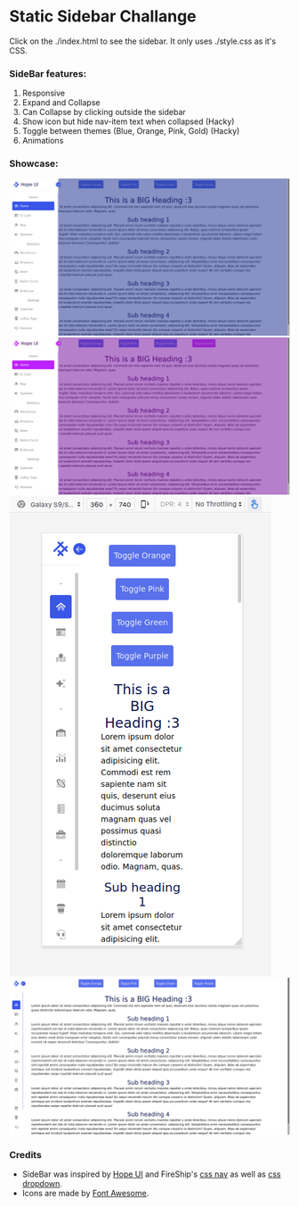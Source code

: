 # Static Sidebar Challange

Click on the ./index.html to see the sidebar. It only uses ./style.css as it's CSS.

### **SideBar features:**
1. Responsive
2. Expand and Collapse
3. Can Collapse by clicking outside the sidebar
4. Show icon but hide nav-item text when collapsed (Hacky)
5. Toggle between themes (Blue, Orange, Pink, Gold) (Hacky)
6. Animations

### Showcase:
![Sidebar Expanded](./sidebar-expanded.png)
![Pink Sidebar](./pink-sidebar.png)
![Responsive Sidebar](./responsive-sidebar.png)
![Sidebar Collapsed](./sidebar-collapsed.png)

### **Credits**
+ SideBar was inspired by [Hope UI](https://templates.iqonic.design/hope-ui/html/dist/dashboard/index.html) and FireShip's [css nav](https://youtu.be/biOMz4puGt8) as well as [css dropdown](https://youtu.be/rXuHGLzSmSE).
+ Icons are made by [Font Awesome](https://fontawesome.com/v5.15/icons).
  
